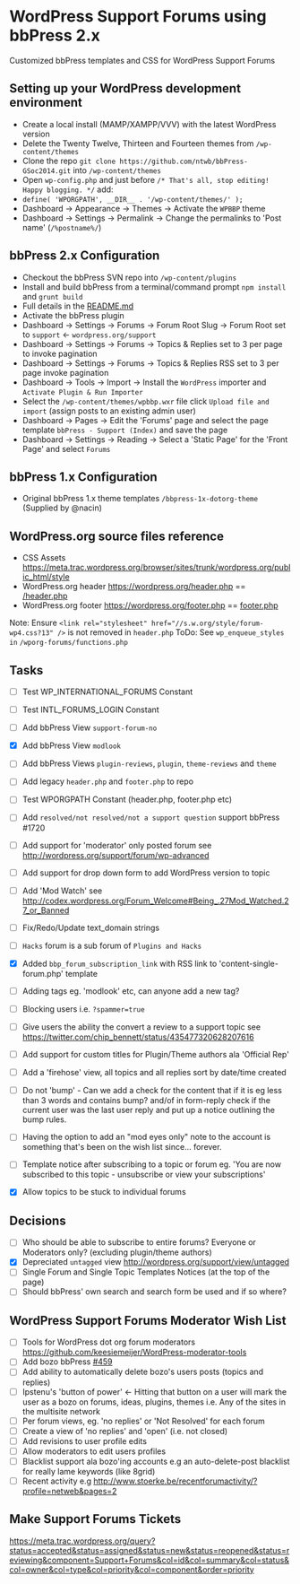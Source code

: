 # WordPress Support Forums using bbPress 2.x

Customized bbPress templates and CSS for WordPress Support Forums

## Setting up your WordPress development environment

* Create a local install (MAMP/XAMPP/VVV) with the latest WordPress version
* Delete the Twenty Twelve, Thirteen and Fourteen themes from `/wp-content/themes`
* Clone the repo `git clone https://github.com/ntwb/bbPress-GSoc2014.git` into `/wp-content/themes`
* Open `wp-config.php` and just before `/* That's all, stop editing! Happy blogging. */` add:
 * `define( 'WPORGPATH', __DIR__ . '/wp-content/themes/' );`
* Dashboard -> Appearance -> Themes -> Activate the `WPBBP` theme
* Dashboard -> Settings -> Permalink  -> Change the permalinks to 'Post name' (`/%postname%/`)

## bbPress 2.x Configuration

* Checkout the bbPress SVN repo into `/wp-content/plugins`
* Install and build bbPress from a terminal/command prompt `npm install` and `grunt build`
 * Full details in the [README.md](https://github.com/ntwb/bbPress/blob/master/README.md)
* Activate the bbPress plugin
* Dashboard -> Settings -> Forums -> Forum Root Slug -> Forum Root set to `support` <- `wordpress.org/support`
* Dashboard -> Settings -> Forums -> Topics & Replies set to 3 per page to invoke pagination
* Dashboard -> Settings -> Forums -> Topics & Replies RSS set to 3 per page invoke pagination
* Dashboard -> Tools -> Import -> Install the `WordPress` importer and `Activate Plugin & Run Importer`
* Select the `/wp-content/themes/wpbbp.wxr` file click `Upload file and import` (assign posts to an existing admin user)
* Dashboard -> Pages -> Edit the 'Forums' page and select the page template `bbPress - Support (Index)` and save the page
* Dashboard -> Settings -> Reading  -> Select a 'Static Page' for the 'Front Page' and select `Forums`

## bbPress 1.x Configuration

* Original bbPress 1.x theme templates `/bbpress-1x-dotorg-theme` (Supplied by @nacin)

## WordPress.org source files reference
* CSS Assets https://meta.trac.wordpress.org/browser/sites/trunk/wordpress.org/public_html/style
* WordPress.org header https://wordpress.org/header.php == [/header.php](https://github.com/ntwb/bbPress-GSoc2014/blob/master/header.php)
* WordPress.org footer https://wordpress.org/footer.php == [footer.php](https://github.com/ntwb/bbPress-GSoc2014/blob/master/footer.php)

Note: Ensure `<link rel="stylesheet" href="//s.w.org/style/forum-wp4.css?13" />` is not removed in `header.php`
ToDo: See `wp_enqueue_styles in` `/wporg-forums/functions.php`

## Tasks

* [ ] Test WP\_INTERNATIONAL\_FORUMS Constant
* [ ] Test INTL_FORUMS_LOGIN Constant
* [ ] Add bbPress View `support-forum-no`
* [x] Add bbPress View `modlook`
* [ ] Add bbPress Views `plugin-reviews`, `plugin`, `theme-reviews` and `theme`
* [ ] Add legacy `header.php` and `footer.php` to repo
* [ ] Test WPORGPATH Constant (header.php, footer.php etc)

* [ ] Add `resolved/not resolved/not a support question` support bbPress #1720
* [ ] Add support for 'moderator' only posted forum see http://wordpress.org/support/forum/wp-advanced
* [ ] Add support for drop down form to add WordPress version to topic
* [ ] Add 'Mod Watch' see http://codex.wordpress.org/Forum_Welcome#Being_.27Mod_Watched.27_or_Banned
* [ ] Fix/Redo/Update text_domain strings
* [ ] `Hacks` forum is a sub forum of `Plugins and Hacks`
* [x] Added `bbp_forum_subscription_link` with RSS link to 'content-single-forum.php' template
* [ ] Adding tags eg. 'modlook' etc, can anyone add a new tag?
* [ ] Blocking users i.e. `?spammer=true`
* [ ] Give users the ability the convert a review to a support topic see https://twitter.com/chip_bennett/status/435477320628207616
* [ ] Add support for custom titles for Plugin/Theme authors ala 'Official Rep'
* [ ] Add a 'firehose' view, all topics and all replies sort by date/time created
* [ ] Do not 'bump' - Can we add a check for the content that if it is eg less than 3 words and contains bump? and/of in form-reply check if the current user was the last user reply and put up a notice outlining the bump rules.
* [ ] Having the option to add an "mod eyes only" note to the account is something that's been on the wish list since... forever.
* [ ] Template notice after subscribing to a topic or forum eg. 'You are now subscribed to this topic - unsubscribe or view your subscriptions'
* [x] Allow topics to be stuck to individual forums


## Decisions

* [ ] Who should be able to subscribe to entire forums? Everyone or Moderators only? (excluding plugin/theme authors)
* [x] Depreciated `untagged` view http://wordpress.org/support/view/untagged
* [ ] Single Forum and Single Topic Templates Notices (at the top of the page)
* [ ] Should bbPress' own search and search form be used and if so where?

## WordPress Support Forums Moderator Wish List
* [ ] Tools for WordPress dot org forum moderators https://github.com/keesiemeijer/WordPress-moderator-tools
* [ ] Add bozo bbPress [#459](https://bbpress.trac.wordpress.org/ticket/459)
* [ ] Add ability to automatically delete bozo's users posts (topics and replies)
* [ ] Ipstenu's 'button of power' <- Hitting that button on a user will mark the user as a bozo on forums, ideas, plugins, themes i.e. Any of the sites in the multisite network
* [ ] Per forum views, eg. 'no replies' or 'Not Resolved' for each forum
* [ ] Create a view of 'no replies' and 'open' (i.e. not closed)
* [ ] Add revisions to user profile edits
* [ ] Allow moderators to edit users profiles
* [ ] Blacklist support ala bozo'ing accounts e.g an auto-delete-post blacklist for really lame keywords (like 8grid)
* [ ] Recent activity e.g http://www.stoerke.be/recentforumactivity/?profile=netweb&pages=2

## Make Support Forums Tickets
https://meta.trac.wordpress.org/query?status=accepted&status=assigned&status=new&status=reopened&status=reviewing&component=Support+Forums&col=id&col=summary&col=status&col=owner&col=type&col=priority&col=component&order=priority

